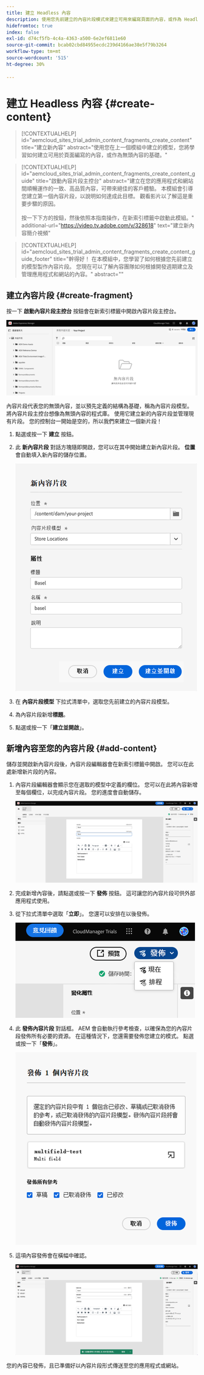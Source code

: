 ```yaml
---
title: 建立 Headless 內容
description: 使用您先前建立的內容片段模式來建立可用來編寫頁面的內容，或作為 Headless 內容的依據。
hidefromtoc: true
index: false
exl-id: d74cf5fb-4c4a-4363-a500-6e2ef6811e60
source-git-commit: bcab02cbd84955ecdc239d4166ae38e5f79b3264
workflow-type: tm+mt
source-wordcount: '515'
ht-degree: 30%

---
```



# 建立 Headless 內容 {#create-content}

>[!CONTEXTUALHELP]
>id="aemcloud_sites_trial_admin_content_fragments_create_content"
>title="建立新內容"
>abstract="使用您在上一個模組中建立的模型，您將學習如何建立可用於頁面編寫的內容，或作為無頭內容的基礎。"

>[!CONTEXTUALHELP]
>id="aemcloud_sites_trial_admin_content_fragments_create_content_guide"
>title="啟動內容片段主控台"
>abstract="建立在您的應用程式和網站間順暢運作的一致、高品質內容，可帶來絕佳的客戶體驗。 本模組會引導您建立第一個內容片段，以說明如何達成此目標。 觀看影片以了解這是重要步驟的原因。<br><br>按一下下方的按鈕，然後依照本指南操作，在新索引標籤中啟動此模組。"
>additional-url="https://video.tv.adobe.com/v/328618" text="建立新內容簡介視頻"

>[!CONTEXTUALHELP]
>id="aemcloud_sites_trial_admin_content_fragments_create_content_guide_footer"
>title="幹得好！ 在本模組中，您學習了如何根據您先前建立的模型製作內容片段。 您現在可以了解內容團隊如何根據開發週期建立及管理應用程式和網站的內容。"
>abstract=""

## 建立內容片段 {#create-fragment}

按一下 **啟動內容片段主控台** 按鈕會在新索引標籤中開啟內容片段主控台。

![編輯片段的內容](assets/create-content/content-fragment-console.png)

內容片段代表您的無頭內容，並以預先定義的結構為基礎，稱為內容片段模型。 將內容片段主控台想像為無頭內容的程式庫。 使用它建立新的內容片段並管理現有片段。 您的控制台一開始是空的，所以我們來建立一個新片段！

1. 點選或按一下 **建立** 按鈕。

1. 此 **新內容片段** 對話方塊隨即開啟，您可以在其中開始建立新內容片段。 **位置** 會自動填入新內容的儲存位置。

   ![「建立內容片段」對話框](assets/create-content/create-content-fragment.png)

1. 在 **內容片段模型** 下拉式清單中，選取您先前建立的內容片段模型。

1. 為內容片段新增&#x200B;**標題**。

1. 點選或按一下「**建立並開啟**」。

## 新增內容至您的內容片段 {#add-content}

儲存並開啟新內容片段後，內容片段編輯器會在新索引標籤中開啟。 您可以在此處新增新片段的內容。

1. 內容片段編輯器會顯示您在選取的模型中定義的欄位。 您可以在此將內容新增至每個欄位，以完成內容片段。 您的進度會自動儲存。

   ![內容片段編輯器](assets/create-content/content-fragment-editor.png)

1. 完成新增內容後，請點選或按一下 **發佈** 按鈕。 這可讓您的內容片段可供外部應用程式使用。

1. 從下拉式清單中選取「**立即**」。 您還可以安排在以後發佈。

   ![發佈按鈕](assets/create-content/publish.png)

1. 此 **發佈內容片段** 對話框。 AEM 會自動執行參考檢查，以確保為您的內容片段發佈所有必要的資源。 在這種情況下，您還需要發佈您建立的模式。 點選或按一下「**發佈**」。

   ![參考檢查](assets/create-content/references.png)

1. 這項內容發佈會在橫幅中確認。

   ![確認發佈](assets/create-content/publish-confirm.png)

您的內容已發佈，且已準備好以內容片段形式傳送至您的應用程式或網站。
